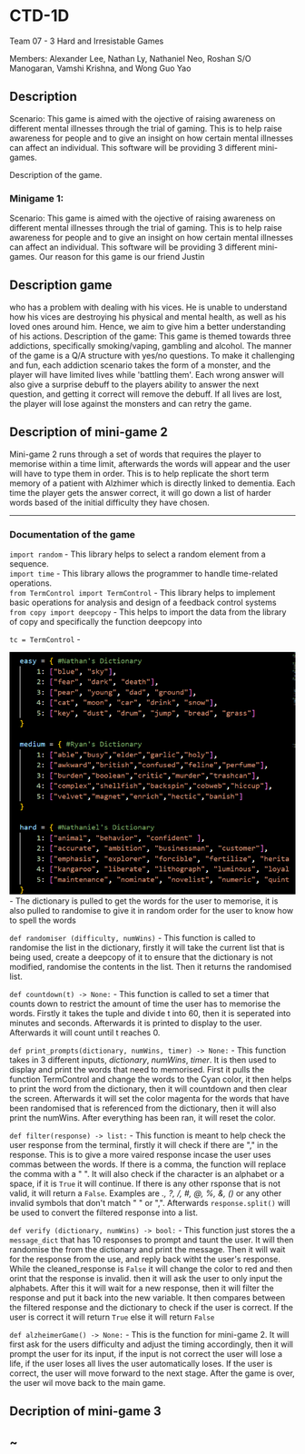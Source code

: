 # CTD-1D
Team 07 - 3 Hard and Irresistable Games

Members: Alexander Lee, Nathan Ly, Nathaniel Neo,  Roshan S/O Manogaran,  Vamshi Krishna, and Wong Guo Yao

## Description

Scenario: This game is aimed with the ojective of raising awareness on different mental illnesses through the trial of gaming. This is to help raise awareness for people and to give an insight on how certain mental illnesses can affect an individual. This software will be providing 3 different mini-games.

Description of the game.

### Minigame 1:

Scenario:
This game is aimed with the ojective of raising awareness on different mental illnesses through the trial of gaming. This is to help raise awareness for people and to give an insight on how certain mental illnesses can affect an individual. This software will be providing 3 different mini-games. Our reason for this game is our friend Justin
## Description game























 who has a problem with dealing with his vices. He is unable to understand how his vices are destroying his physical and mental health, as well as his loved ones around him. Hence, we aim to give him a better understanding of his actions.
Description of the game:
This game is themed towards three addictions, specifically smoking/vaping, gambling and alcohol. The manner of the game is a Q/A structure with yes/no questions. To make it challenging and fun, each addiction scenario takes the form of a monster, and the player will have limited lives while 'battling them'. Each wrong answer will also give a surprise debuff to the players ability to answer the next question, and getting it correct will remove the debuff. If all lives are lost, the player will lose against the monsters and can retry the game.

## Description of mini-game 2

Mini-game 2 runs through a set of words that requires the player to memorise within a time limit, afterwards the words will appear and the user will have to type them in order. This is to help replicate the short term memory of a patient with Alzhimer which is directly linked to dementia. Each time the player gets the answer correct, it will go down a list of harder words based of the initial difficulty they have chosen. 

--------------------------
### Documentation of the game 
`import random` - This library helps to select a random element from a sequence. <br/> 
`import time` - This library allows the programmer to handle time-related operations. <br/>
`from TermControl import TermControl` - This library helps to implement basic operations for analysis and design of a feedback control systems <br/>
`from copy import deepcopy` - This helps to import the data from the library of copy and specifically the function deepcopy into 

`tc = TermControl` - 
 
![Difficulty Library](./img/minigame_2-dicts.png) - The dictionary is pulled to get the words for the user to memorise, it is also pulled to randomise to give it in random order for the user to know how to spell the words 

`def randomiser (difficulty, numWins)` - This function is called to randomise the list in the dictionary, firstly it will take the current list that is being used, create a deepcopy of it to ensure that the dictionary is not modified, randomise the contents in the list. Then it returns the randomised list. 


`def countdown(t) -> None:` - This function is called to set a timer that counts down to restrict the amount of time the user has to memorise the words. Firstly it takes the tuple and divide t into 60, then it is seperated into minutes and seconds. Afterwards it is printed to display to the user. Afterwards it will count until t reaches 0. 


`def print_prompts(dictionary, numWins, timer) -> None:` - This function takes in 3 different inputs, *dictionary*, *numWins*, *timer*. It is then used to display and print the words that need to memorised. First it pulls the function TermControl and change the words to the Cyan color, it then helps to print the word from the dictionary, then it will countdown and then clear the screen. Afterwards it will set the color magenta for the words that have been randomised that is referenced from the dictionary, then it will also print the numWins. After everything has been ran, it will reset the color. 

`def filter(response) -> list:` - This function is meant to help check the user response from the terminal, firstly it will check if there are "," in the response. This is to give a more vaired response incase the user uses commas between the words. If there is a comma, the function will replace the comma with a " ". It will also check if the character is an alphabet or a space, if it is `True` it will continue. If there is any other rsponse that is not valid, it will return a `False`. Examples are *., ?, /, #, @, %, &, ()* or any other invalid symbols that don't match " " or ",". Afterwards `response.split()` will be used to convert the filtered response into a list. 

`def verify (dictionary, numWins) -> bool:` - This function just stores the a `message_dict` that has 10 responses to prompt and taunt the user. It will then randomise the from the dictionary and print the message. Then it will wait for the response from the use, and reply back witht the user's response. While the cleaned_response is `False` it will change the color to red and then orint that the response is invalid. then it will ask the user to only input the alphabets. After this it will wait for a new response, then it will filter the response and put it back into the new variable. It then compares between the filtered response and the dictionary to check if the user is correct. If the user is correct it will return `True` else it will return `False` 

`def alzheimerGame() -> None:` - This is the function for mini-game 2. It will first ask for the users difficulty and adjust the timing accordingly, then it will prompt the user for its input, if the input is not correct the user will lose a life, if the user loses all lives the user automatically loses. If the user is correct, the user will move forward to the next stage. After the game is over, the user wil move back to the main game. 

## Decription of mini-game 3 
~
--------------------------
